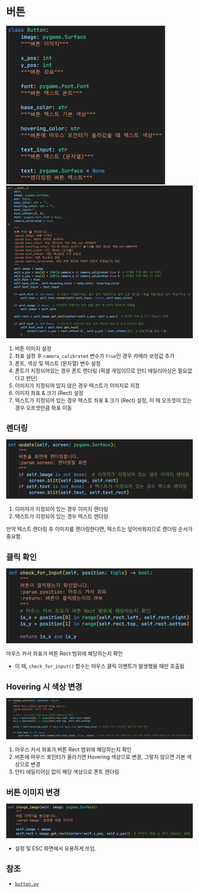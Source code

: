 # 버튼
![1](./images/button_1.png)
![2](./images/button_2.png)

1. 버튼 이미지 설정
2. 좌표 설정 후 `camera_calibrated` 변수가 `True`인 경우 카메라 보정값 추가
3. 폰트, 색상 및 텍스트 (문자열) 변수 설정
4. 폰트가 지정되어있는 경우 폰트 렌더링 (픽셀 게임이므로 안티 에일리어싱은 필요없다고 판단)
5. 이미지가 지정되어 있지 않은 경우 텍스트가 이미지로 지정
6. 이미지 좌표 & 크기 (Rect) 설정
7. 텍스트가 지정되어 있는 경우 텍스트 좌표 & 크기 (Rect) 설정, 이 때 오프셋이 있는 경우 오프셋만큼 좌표 이동

## 렌더링
![3](./images/button_3.png)

1. 이미지가 지정되어 있는 경우 이미지 렌더링
2. 텍스트가 지정되어 있는 경우 텍스트 렌더링

만약 텍스트 렌더링 후 이미지를 렌더링한다면,
텍스트는 덮어씌워지므로 렌더링 순서가 중요함.

## 클릭 확인
![4](./images/button_4.png)

마우스 커서 좌표가 버튼 Rect 범위에 해당하는지 확인

- 이 때, `check_for_input()` 함수는 마우스 클릭 이벤트가 발생했을 때만 호출됨

## Hovering 시 색상 변경
![5](./images/button_5.png)

1. 마우스 커서 좌표가 버튼 Rect 범위에 해당하는지 확인
2. 버튼에 마우스 포인터가 올라가면 Hovering 색상으로 변경, 그렇지 않으면 기본 색상으로 변경
3. 안티 에일리어싱 없이 해당 색상으로 폰트 렌더링

## 버튼 이미지 변경
![6](./images/button_6.png)

- 설정 및 ESC 화면에서 유용하게 쓰임.

## 참조
- [`button.py`](../components/button.py)